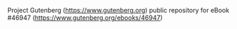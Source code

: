 Project Gutenberg (https://www.gutenberg.org) public repository for eBook #46947 (https://www.gutenberg.org/ebooks/46947)
